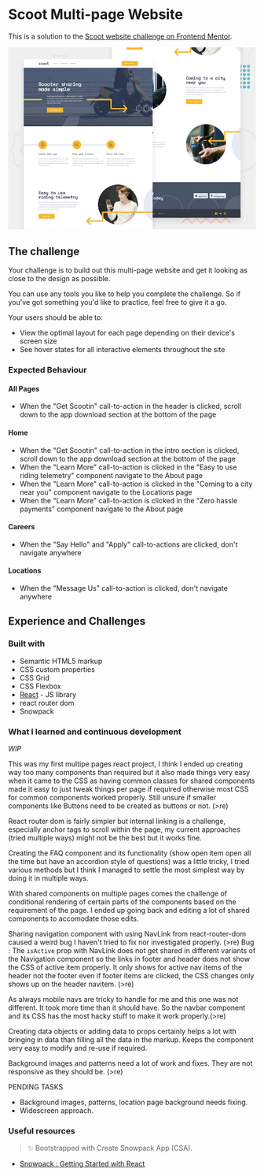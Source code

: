 # Scoot Multi-page Website

This is a solution to the [Scoot website challenge on Frontend Mentor](https://www.frontendmentor.io/challenges/scoot-multipage-website-N76alNPRJ).

![Design preview for the Planets fact site coding challenge](./preview.jpg)

## The challenge

Your challenge is to build out this multi-page website and get it looking as close to the design as possible.

You can use any tools you like to help you complete the challenge. So if you've got something you'd like to practice, feel free to give it a go.

Your users should be able to:

- View the optimal layout for each page depending on their device's screen size
- See hover states for all interactive elements throughout the site

### Expected Behaviour

#### All Pages

- When the "Get Scootin" call-to-action in the header is clicked, scroll down to the app download section at the bottom of the page

#### Home

- When the "Get Scootin" call-to-action in the intro section is clicked, scroll down to the app download section at the bottom of the page
- When the "Learn More" call-to-action is clicked in the "Easy to use riding telemetry" component navigate to the About page
- When the "Learn More" call-to-action is clicked in the "Coming to a city near you" component navigate to the Locations page
- When the "Learn More" call-to-action is clicked in the "Zero hassle payments" component navigate to the About page

#### Careers

- When the "Say Hello" and "Apply" call-to-actions are clicked, don't navigate anywhere

#### Locations

- When the "Message Us" call-to-action is clicked, don't navigate anywhere

## Experience and Challenges

### Built with

- Semantic HTML5 markup
- CSS custom properties
- CSS Grid
- CSS Flexbox
- [React](https://reactjs.org/) - JS library
- react router dom
- Snowpack

### What I learned and continuous development

_WIP_

This was my first multipe pages react project, I think I ended up creating way too many components than required but it also made things very easy when it came to the CSS as having common classes for shared components made it easy to just tweak things per page if required otherwise most CSS for common components worked properly.
Still unsure if smaller components like Buttons need to be created as buttons or not. (>re)

React router dom is fairly simpler but internal linking is a challenge, especially anchor tags to scroll within the page, my current approaches (tried multiple ways) might not be the best but it works fine.

Creating the FAQ component and its functionality (show open item open all the time but have an accordion style of questions) was a little tricky, I tried various methods but I think I managed to settle the most simplest way by doing it in multiple ways.

With shared components on multiple pages comes the challenge of conditional rendering of certain parts of the components based on the requirement of the page. I ended up going back and editing a lot of shared components to accomodate those edits.

Sharing navigation component with using NavLink from react-router-dom caused a weird bug I haven't tried to fix nor investigated properly. (>re)
Bug : The `isActive` prop with NavLink does not get shared in different variants of the Navigation component so the links in footer and header does not show the CSS of active item properly. It only shows for active nav items of the header not the footer even if footer items are clicked, the CSS changes only shows up on the header navitem. (>re)

As always mobile navs are tricky to handle for me and this one was not different. It took more time than it should have. So the navbar component and its CSS has the most hacky stuff to make it work properly.(>re)

Creating data objects or adding data to props certainly helps a lot with bringing in data than filling all the data in the markup. Keeps the component very easy to modify and re-use if required.

Background images and patterns need a lot of work and fixes. They are not responsive as they should be. (>re)

PENDING TASKS

- Background images, patterns, location page background needs fixing.
- Widescreen approach.

### Useful resources

> ✨ Bootstrapped with Create Snowpack App (CSA).

- [Snowpack : Getting Started with React](https://www.snowpack.dev/tutorials/react)
